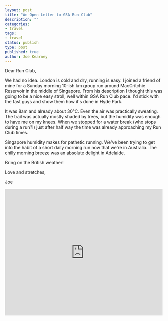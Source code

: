 ```yaml
---
layout: post
title: "An Open Letter to GSA Run Club"
description: ""
categories:
- travel
tags:
- travel
status: publish
type: post
published: true
author: Joe Kearney
---
```


Dear Run Club,

We had no idea. London is cold and dry, running is easy. I joined a friend of mine for a Sunday morning 10-ish km group run around MacCritchie Reservoir in the middle of Singapore. From his description I thought this was going to be a nice easy stroll, well within GSA Run Club pace. I'd stick with the fast guys and show them how it's done in Hyde Park.

It was 8am and already about 30°C. Even the air was practically sweating. The trail was actually mostly shaded by trees, but the humidity was enough to have me on my knees. When we stopped for a water break (who stops during a run?!) just after half way the time was already approaching my Run Club times.

Singapore humidity makes for pathetic running. We've been trying to get into the habit of a short daily morning run now that we're in Australia. The chilly morning breeze was an absolute delight in Adelaide.

Bring on the British weather!

Love and stretches,

Joe

<div class="container-fluid">
	<div class="row">
		<div class="col-md-12 inline-image">
			<iframe src='https://www.strava.com/activities/272036214/embed/fe68ea2c4a00eceac4e29d73c2b1d0bd19aee903' height='405' width='100%' frameborder='0' allowtransparency='true' scrolling='no'></iframe>
		</div>
	</div>
</div>
